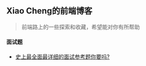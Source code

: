 ## Xiao Cheng的前端博客
> 前端路上的一些探索和收藏，希望能对你有所帮助

#### 面试题
<!--giab:issue_list_start-->
- [史上最全面最详细的面试参考题你要吗?](https://github.com/GayeChen/blog/tree/master/interview)
<!--giab:issue_list_end-->
